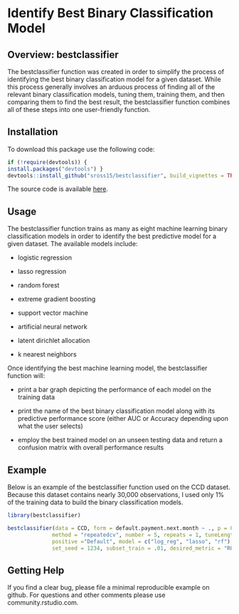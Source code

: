 # Identify Best Binary Classification Model

## Overview: bestclassifier

The bestclassifier function was created in order to simplify the process of identifying the best binary classification model for a given dataset. While this process generally involves an arduous process of finding all of the relevant binary classification models, tuning them, training them, and then comparing them to find the best result, the bestclassifier function combines all of these steps into one user-friendly function.

## Installation

To download this package use the following code:

``` r
if (!require(devtools)) {
install.packages("devtools") }
devtools::install_github("sross15/bestclassifier", build_vignettes = TRUE)
```

The source code is available [here](https://github.com/sross15/bestclassifier).

## Usage

The bestclassifier function trains as many as eight machine learning binary classification models in order to identify the best predictive model for a given dataset. The available models include:

  - logistic regression

  - lasso regression

  - random forest

  - extreme gradient boosting
  
  - support vector machine
  
  - artificial neural network
  
  - latent dirichlet allocation
  
  - k nearest neighbors
  

Once identifying the best machine learning model, the bestclassifier function will: 

  - print a bar graph depicting the performance of each model on the training data

  - print the name of the best binary classification model along with its predictive performance score (either AUC or Accuracy depending upon what the user selects)

  - employ the best trained model on an unseen testing data and return a confusion matrix with overall performance results

## Example 

Below is an example of the bestclassifier function used on the CCD dataset. Because this dataset contains nearly 30,000 observations, I used only 1% of the training data to build the binary classification models.

``` r
library(bestclassifier)

bestclassifier(data = CCD, form = default.payment.next.month ~ ., p = 0.7, 
              method = "repeatedcv", number = 5, repeats = 1, tuneLength = 5, 
              positive ="Default", model = c("log_reg", "lasso", "rf"), 
              set_seed = 1234, subset_train = .01, desired_metric = "ROC")
```

## Getting Help

If you find a clear bug, please file a minimal reproducible example on github. For questions and other comments please use community.rstudio.com.
